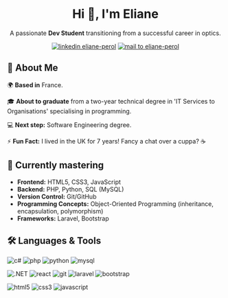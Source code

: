 <h1 align="center">Hi 👋, I'm Eliane</h1>
<p align="center">A passionate <strong>Dev Student</strong> transitioning from a successful career in optics.</p>
<p align="center">
  <a href="https://linkedin.com/in/eliane-perol" target="blank"><img src="https://img.shields.io/badge/LinkedIn-0077B5?style=for-the-badge&logo=linkedin&logoColor=white" alt="linkedin eliane-perol" /></a>
  <a href="mailto:eliane.perol@gmail.com" target="blank"><img src="https://img.shields.io/badge/Gmail-D14836?style=for-the-badge&logo=gmail&logoColor=white" alt="mail to eliane-perol" /></a>
</p>

<h2>🌟 About Me</h2>
<p>🌍 <strong>Based in</strong> France.</p>
<p>🎓 <strong>About to graduate</strong> from a two-year technical degree in 'IT Services to Organisations' specialising in programming.</p>
<p>💻 <strong>Next step:</strong> Software Engineering degree.</p>
<p>⚡ <strong>Fun Fact:</strong> I lived in the UK for 7 years! Fancy a chat over a cuppa? ☕</p>

<h2>🎯 Currently mastering</h2>
<ul>
    <li><strong>Frontend:</strong> HTML5, CSS3, JavaScript</li>
    <li><strong>Backend:</strong> PHP, Python, SQL (MySQL)</li>
    <li><strong>Version Control:</strong> Git/GitHub</li>
    <li><strong>Programming Concepts:</strong> Object-Oriented Programming (inheritance, encapsulation, polymorphism)</li>
    <li><strong>Frameworks:</strong> Laravel, Bootstrap</li>
</ul>

<h2>🛠️ Languages & Tools</h2>

<p>   
    <img src="https://img.shields.io/badge/C%23-239120?style=for-the-badge&logo=c-sharp&logoColor=white" alt="c#"/>
    <img src="https://img.shields.io/badge/PHP-777BB4?style=for-the-badge&logo=php&logoColor=white" alt="php"/>
    <img src="https://img.shields.io/badge/Python-3776AB?style=for-the-badge&logo=python&logoColor=white" alt="python"/>
    <img src="https://img.shields.io/badge/MySQL-00000F?style=for-the-badge&logo=mysql&logoColor=white" alt="mysql"/>
</p>
<p>
    <img src="https://img.shields.io/badge/.NET-512BD4?style=for-the-badge&logo=dotnet&logoColor=white" alt=".NET"/>
    <img src="https://img.shields.io/badge/React-20232A?style=for-the-badge&logo=react&logoColor=61DAFB" alt="react" />
    <img src="https://img.shields.io/badge/GIT-E44C30?style=for-the-badge&logo=git&logoColor=white" alt="git"/>
    <img src="https://img.shields.io/badge/Laravel-FF2D20?style=for-the-badge&logo=laravel&logoColor=white" alt="laravel" />
    <img src="https://img.shields.io/badge/Bootstrap-563D7C?style=for-the-badge&logo=bootstrap&logoColor=white" alt="bootstrap" />
</p>
<p>
    <img src="https://img.shields.io/badge/HTML5-E34F26?style=for-the-badge&logo=html5&logoColor=white" alt="html5"/>
    <img src="https://img.shields.io/badge/CSS3-1572B6?style=for-the-badge&logo=css3&logoColor=white" alt="css3"/>
    <img src="https://img.shields.io/badge/JavaScript-F7DF1E?style=for-the-badge&logo=javascript&logoColor=black" alt="javascript"/>
</p>
